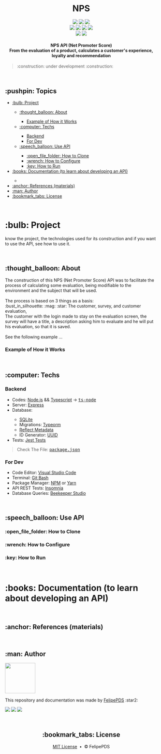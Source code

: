 # <h1 align="center">NPS</h1>

<p align="center">
    <a href=""><img src="https://img.shields.io/github/license/FelipePDS/nps"></a> 
    <img src="https://img.shields.io/static/v1?label=status&message=under+development&color=F36565&style=flat&logo=reverbNation&logoColor=white"/>
    <img src="https://img.shields.io/github/last-commit/FelipePDS/nps"><br>
    <img src="https://img.shields.io/static/v1?label=server&message=express+|+ts-node&color=3178C6&style=flat&logo=express&logoColor=white">
    <img src="https://img.shields.io/static/v1?label=node&message=v12.18.0&color=339933&style=flat&logo=node.js&logoColor=white"> 
    <img src="https://img.shields.io/static/v1?label=npm&message=v6.14.4&color=CB3837&style=flat&logo=npm&logoColor=white"> 
    <img src="https://img.shields.io/static/v1?label=yarn&message=v1.22.5&color=2C8EBB&style=flat&logo=yarn&logoColor=white"><br>
    <img src="https://img.shields.io/github/forks/FelipePDS/nps?style=social">
    <img src="https://img.shields.io/github/stars/FelipePDS/nps?style=social">
</p>

<h4 align="center">NPS API (Net Promoter Score) <br>From the evaluation of a product, calculates a customer's experience, loyalty and recommendation</h4>

<blockquote>:construction: under development :construction:</blockquote>

<br>

<h2>:pushpin: Topics</h2>
<ul>
    <li><a href="#project">:bulb: Project</a></li>
    <ul>
        <li><a href="#about">:thought_balloon: About</a></li>
        <ul>
            <li><a href="#how-it-works-the-api">Example of How it Works</a></li>
        </ul>
        <li><a href="#techs">:computer: Techs</a></li>
        <ul>
            <li><a href="#techs-backend">Backend</a></li>
            <li><a href="#techs-for-dev">For Dev</a></li>
        </ul>
        <li><a href="#use-api">:speech_balloon: Use API</a></li>
        <ul>
            <li><a href="#how-to-clone-the-api">:open_file_folder: How to Clone</a></li>
            <li><a href="#how-to-configure-the-api">:wrench: How to Configure</a></li>
            <li><a href="#how-to-run-the-api">:key: How to Run</a></li>
        </ul>
    </ul>
    <li><a href="#documentation">:books: Documentation (to learn about developing an API)</a></li>
    <ul>
        <li><a href=""></a></li>
    </ul>
    <li><a href="#references">:anchor: References (materials)</a></li>
    <li><a href="#author">:man: Author</a></li>
    <li><a href="#license">:bookmark_tabs: License</a></li>
</ul>

<br>

<h1 id="project">:bulb: Project</h1>
<p>know the project, the technologies used for its construction and if you want to use the API, see how to use it.</p>

<br>

<h2 id="about">:thought_balloon: About</h2>
<p>
    The construction of this NPS (Net Promoter Score) API was to facilitate the process of calculating some evaluation, being modifiable to the environment and the subject that will be used. <br><br>
    The process is based on 3 things as a basis: <br>
    :bust_in_silhouette: :mag: :star: The customer, survey, and customer evaluation, <br>
    The customer with the login made to stay on the evaluation screen, the survey will have a title, a description asking him to evaluate and he will put his evaluation, so that it is saved. <br><br>
    See the following example ...
</p>

<h3 id="how-it-works-the-api">Example of How it Works</h3>
<p>

</p>

<br>

<h2 id="techs">:computer: Techs</h2>

<h3 id="techs-backend">Backend</h3>
<ul>
    <li>Codes: <a href="">Node.js</a> && <a href="">Typescript</a> → <kbd><a href="">ts-node</a></kbd></li>
    <li>Server: <a href="">Express</a></li>
    <li>Database:</li>
    <ul>
        <li><a href="">SQLite</a></li>
        <li>Migrations: <a href="">Typeorm</a></li>
        <li><a href="">Reflect Metadata</a></li>
        <li>ID Generator: <a href="">UUID</a></li>
    </ul>
    <li>Tests: <a href="">Jest Tests</a></li>
</ul>
<blockquote>Check The File: <kbd><a href="">package.json</a></kbd></blockquote>

<h3 id="techs-for-dev">For Dev</h3>
<ul>
    <li>Code Editor: <a href="">Visual Studio Code</a></li>
    <li>Terminal: <a href="">Git Bash</a></li>
    <li>Package Manager: <a href="">NPM</a> or <a href="">Yarn</a></li>
    <li>API REST Tests: <a href="">Insomnia</a></li>
    <li>Database Queries: <a href="">Beekeeper Studio</a></li>
</ul>

<br>

<h2 id="use-api">:speech_balloon: Use API</h2>

<h3 id="how-to-clone-the-api">:open_file_folder: How to Clone</h3>
<p>

</p>

<h3 id="how-to-configure-the-api">:wrench: How to Configure</h3>
<p>

</p>

<h3 id="how-to-run-the-api">:key: How to Run</h3>
<p>

</p>

<br>

<h1 id="documentation">:books: Documentation (to learn about developing an API)</h1>
<p>

</p>

<br>

<h2 id="references">:anchor: References (materials)</h2>
<p>

</p>

<br>

<h2 id="author">:man: Author</h2>
<p><img width="100px" src="https://avatars.githubusercontent.com/u/64941387?s=400&u=a9c0d7a657b0b0b644d41cd88966e0a89d0a67a6&v=4"/></p>
<p>This repository and documentation was made by <a href="https://felipepds.github.io/felipepds-resume/">FelipePDS</a> :star2:</p>
<p><a href="https://www.linkedin.com/in/felipe-p-da-silva-a55b891ba/?lipi=urn%3Ali%3Apage%3Ad_flagship3_feed%3BiErPy3g7Q1KGOaD%2BsGw%2Fpg%3D%3D"><img src="https://img.shields.io/static/v1?label=+&message=Felipe+P.+Da+Silva&color=0A66C2&style=flat&logo=linkedin&logoColor=white"/></a> <a href="https://twitter.com/FelipePintoDaS1"><img src="https://img.shields.io/static/v1?label=+&message=@FelipePintoDaS1&color=1DA1F2&style=flat&logo=twitter&logoColor=white"/></a> <img src="https://img.shields.io/static/v1?label=+&message=felipepdasilva66@gmail.com&color=EA4335&style=flat&logo=gmail&logoColor=white"/></p>

<br>

<h2 align="center" id="license">:bookmark_tabs: License</h2>
<p align="center"><a href="https://github.com/FelipePDS/NextLevelWeek4-nps/blob/master/LICENSE">MIT License</a> &nbsp;&bull;&nbsp; &copy; FelipePDS</p>
